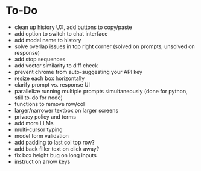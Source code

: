 # To-Do
- clean up history UX, add buttons to copy/paste
- add option to switch to chat interface
- add model name to history
- solve overlap issues in top right corner (solved on prompts, unsolved on response)
- add stop sequences
- add vector similarity to diff check
- prevent chrome from auto-suggesting your API key
- resize each box horizontally
- clarify prompt vs. response UI
- parallelize running multiple prompts simultaneously (done for python, still to-do for node)
- functions to remove row/col 
- larger/narrower textbox on larger screens
- privacy policy and terms
- add more LLMs
- multi-cursor typing
- model form validation
- add padding to last col top row?
- add back filler text on click away?
- fix box height bug on long inputs
- instruct on arrow keys

